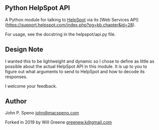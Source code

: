Python HelpSpot API
-------------------

A Python module for talking to [HelpSpot](http://www.userscape.com/products/helpspot/) via its [Web Services API]
(https://support.helpspot.com/index.php?pg=kb.chapter&id=28).

For usage, see the docstring in the helpspot/api.py file.

Design Note
-----------

I wanted this to be lightweight and dynamic so I chose to define as little as possible about the actual HelpSpot API
in this module. It is up to you to figure out what arguments to send to HelpSpot and how to decode its responses.

I welcome your feedback.

Author
------

John P. Speno john@macspeno.com

Forked in 2019 by Will Greene greenew.k@gmail.com
